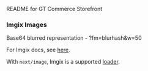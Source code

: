 README for GT Commerce Storefront

### Imgix Images

Base64 blurred representation - ?fm=blurhash&w=50

For Imgix docs, see [here](https://docs.imgix.com/apis/rendering/format/fm#blurhash).

With `next/image`, Imgix is a supported [loader](https://nextjs.org/docs/api-reference/next/image#loader).
